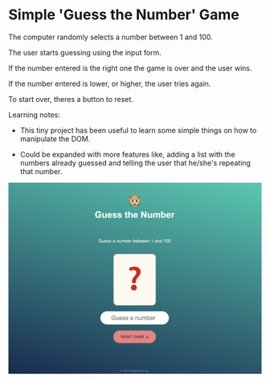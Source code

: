 # Simple 'Guess the Number' Game

The computer randomly selects a number between 1 and 100.

The user starts guessing using the input form.

If the number entered is the right one the game is over and the user wins.

If the number entered is lower, or higher, the user tries again.

To start over, theres a button to reset.

Learning notes:

- This tiny project has been useful to learn some simple things on how to manipulate the DOM.

- Could be expanded with more features like, adding a list with the numbers already guessed and telling the user that he/she's repeating that number.

![Guess the number screenshot](screenshot.png)
